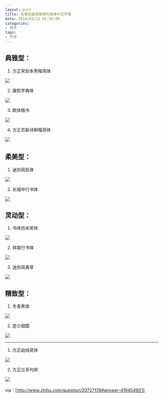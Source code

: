 ```yaml
---
layout: post
title: 有哪些值得推荐的简体中文字体
date: 2014/03/12 01:58:00
categories: 
- 技术
tags: 
- 字体
---
```


## 典雅型：

1. 方正宋刻本秀楷简体 

![](http://ww3.sinaimg.cn/large/006tNc79gw1fahq2ya5s9j30cb03njrf.jpg)

2. 康熙字典体 

![](http://ww4.sinaimg.cn/large/006tNc79gw1fahq2znczxj30cb03nglk.jpg)

3. 欧体楷书 

![](http://ww3.sinaimg.cn/large/006tNc79gw1fahq321jwtj30cb03nq2y.jpg)

4. 方正苏新诗柳楷简体 

![](http://ww3.sinaimg.cn/large/006tNc79gw1fahq3380r5j30cb03n74a.jpg)  

## 柔美型：

1. 迷你简启体 

![](http://ww1.sinaimg.cn/large/006tNc79gw1fahq33n69oj30cb03nq2y.jpg)

2. 长城中行书体 

![](http://ww1.sinaimg.cn/large/006tNc79gw1fahq36d71dj30cb03nq2x.jpg) 

## 灵动型：

1. 书体坊米芾体 

![](http://ww3.sinaimg.cn/large/006tNc79gw1fahq36ly66j30cb03n0so.jpg)

2. 祥南行书体 

![](http://ww4.sinaimg.cn/large/006tNc79gw1fahq38gea5j30cb03nq2w.jpg)

3. 迷你简黄草 

![](http://ww4.sinaimg.cn/large/006tNc79gw1fahq3bilh6j30cb03n0sp.jpg) 

## 精致型：

1. 冬青黑体 

![](http://ww1.sinaimg.cn/large/006tNc79gw1fahq3d6j3zj30cb03naa1.jpg)

2. 昆仑细圆 

![](http://ww1.sinaimg.cn/large/006tNc79gw1fahq3f37r9j30cb03nweg.jpg) 

---

1. 方正幼线简体 

![](http://ww3.sinaimg.cn/large/006tNc79gw1fahq3g0zogj30cb03n3yi.jpg)

2. 方正兰亭刊宋 

![](http://ww4.sinaimg.cn/large/006tNc79gw1fahq3kc6x4j30cb03nwei.jpg)  

via：[http://www.zhihu.com/question/20727176#answer-4194549][1]

 [1]: http://www.zhihu.com/question/20727176#answer-4194549
